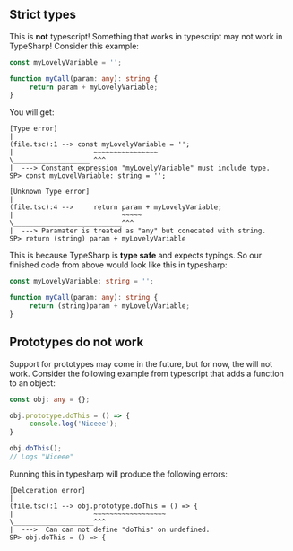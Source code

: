 <!-- THIS DOCUMENT WAS AUTO GENERATED BY TYPESHARP (modified) -->
## Strict types
This is **not** typescript! Something that works in typescript may not work in TypeSharp!
Consider this example:
```ts
const myLovelyVariable = '';

function myCall(param: any): string {
     return param + myLovelyVariable;
}
```
You will get:
```xl
[Type error]
|
(file.tsc):1 --> const myLovelyVariable = '';
|                    ~~~~~~~~~~~~~~~~
\___________________ ^^^
|  ---> Constant expression "myLovelyVariable" must include type.
SP> const myLovelVariable: string = '';

[Unknown Type error]
|
(file.tsc):4 -->     return param + myLovelyVariable;
|                           ~~~~~
\___________________________^^^
|  ---> Paramater is treated as "any" but conecated with string.
SP> return (string) param + myLovelyVariable
```
This is because TypeSharp is **type safe** and expects typings. So our finished code from above would look like this in typesharp:
```ts
const myLovelyVariable: string = '';

function myCall(param: any): string {
     return (string)param + myLovelyVariable;
}
```
##  Prototypes do not work
Support for prototypes may come in the future, but for now, the will not work. Consider the following example from typescript that adds a function to an object:
```ts
const obj: any = {};

obj.prototype.doThis = () => {
     console.log('Niceee');
}

obj.doThis();
// Logs "Niceee"
```
Running this in typesharp will produce the following errors:
```xl
[Delceration error]
|
(file.tsc):1 --> obj.prototype.doThis = () => {
|                    ~~~~~~~~~~~~~~~~~~
\____________________^^^
|  --->  Can can not define "doThis" on undefined.
SP> obj.doThis = () => {
```
